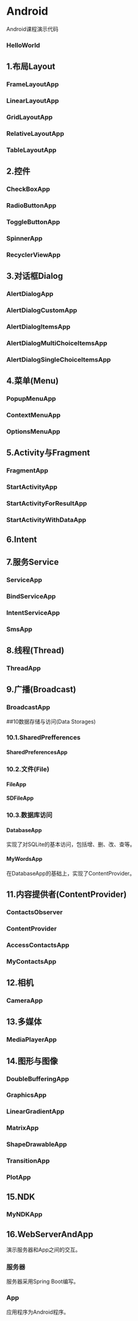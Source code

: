 # Android
Android课程演示代码
### HelloWorld

## 1.布局Layout
### FrameLayoutApp
### LinearLayoutApp
### GridLayoutApp
### RelativeLayoutApp
### TableLayoutApp



## 2.控件
### CheckBoxApp
### RadioButtonApp
### ToggleButtonApp
### SpinnerApp
### RecyclerViewApp

## 3.对话框Dialog
### AlertDialogApp
### AlertDialogCustomApp
### AlertDialogItemsApp
### AlertDialogMultiChoiceItemsApp
### AlertDialogSingleChoiceItemsApp




## 4.菜单(Menu)
### PopupMenuApp
### ContextMenuApp
### OptionsMenuApp


## 5.Activity与Fragment
### FragmentApp
### StartActivityApp
### StartActivityForResultApp
### StartActivityWithDataApp

## 6.Intent




## 7.服务Service
### ServiceApp
### BindServiceApp
### IntentServiceApp
### SmsApp

## 8.线程(Thread)
### ThreadApp

## 9.广播(Broadcast)
### BroadcastApp

##10数据存储与访问(Data Storages)
### 10.1.SharedPrefferences
#### SharedPreferencesApp

### 10.2.文件(File)
#### FileApp
#### SDFileApp

### 10.3.数据库访问
#### DatabaseApp
实现了对SQLite的基本访问，包括增、删、改、查等。
#### MyWordsApp
在DatabaseApp的基础上，实现了ContentProvider。


## 11.内容提供者(ContentProvider)
### ContactsObserver
### ContentProvider
### AccessContactsApp
### MyContactsApp


## 12.相机
### CameraApp

## 13.多媒体
### MediaPlayerApp


## 14.图形与图像
### DoubleBufferingApp
### GraphicsApp
### LinearGradientApp
### MatrixApp
### ShapeDrawableApp
### TransitionApp
### PlotApp


## 15.NDK
### MyNDKApp




## 16.WebServerAndApp
演示服务器和App之间的交互。

### 服务器
服务器采用Spring Boot编写。

### App
应用程序为Android程序。
